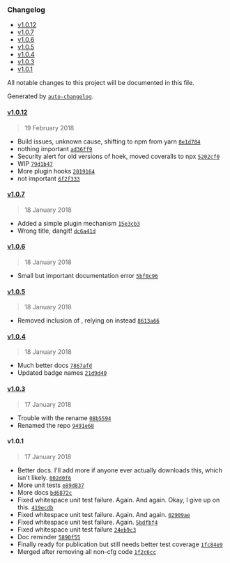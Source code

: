 <!-- START doctoc generated TOC please keep comment here to allow auto update -->
<!-- DON'T EDIT THIS SECTION, INSTEAD RE-RUN doctoc TO UPDATE -->
### Changelog

- [v1.0.12](#v1012)
- [v1.0.7](#v107)
- [v1.0.6](#v106)
- [v1.0.5](#v105)
- [v1.0.4](#v104)
- [v1.0.3](#v103)
- [v1.0.1](#v101)

<!-- END doctoc generated TOC please keep comment here to allow auto update -->
All notable changes to this project will be documented in this file.

Generated by [`auto-changelog`](https://github.com/CookPete/auto-changelog).

#### [v1.0.12](https://github.com/julianjensen/ast-flow-graph/compare/v1.0.7...v1.0.12)
> 19 February 2018
- Build issues, unknown cause, shifting to npm from yarn [`8e1d784`](https://github.com/julianjensen/ast-flow-graph/commit/8e1d7849e644478aab36ffc6e751c7dccdd65312)
- nothing important [`ad36ff9`](https://github.com/julianjensen/ast-flow-graph/commit/ad36ff9bd44da83d9b6a791f9cdc1ccb1d316e3f)
- Security alert for old versions of hoek, moved coveralls to npx [`5202cf0`](https://github.com/julianjensen/ast-flow-graph/commit/5202cf0bae9abd0b90380fe6eac0ea06cc17551a)
- WIP [`79d1b47`](https://github.com/julianjensen/ast-flow-graph/commit/79d1b47749ae9d1733d4987abfe81cbe98da68d6)
- More plugin hooks [`2019164`](https://github.com/julianjensen/ast-flow-graph/commit/20191644cb734d123dee8c344fe1b38bcd48270d)
- not important [`6f2f333`](https://github.com/julianjensen/ast-flow-graph/commit/6f2f3330d40344d7db9dae1a8486b5031f13f011)

#### [v1.0.7](https://github.com/julianjensen/ast-flow-graph/compare/v1.0.6...v1.0.7)
> 18 January 2018
- Added a simple plugin mechanism [`15e3cb3`](https://github.com/julianjensen/ast-flow-graph/commit/15e3cb337fc945d45e42f428550e1d8ff4317357)
- Wrong title, dangit! [`dc6a41d`](https://github.com/julianjensen/ast-flow-graph/commit/dc6a41d499990f4890bcdb0cb9c5c06a0b328f30)

#### [v1.0.6](https://github.com/julianjensen/ast-flow-graph/compare/v1.0.5...v1.0.6)
> 18 January 2018
- Small but important documentation error [`5bf0c96`](https://github.com/julianjensen/ast-flow-graph/commit/5bf0c96b03bd7cb86ac1b1719ea82bc9f42a1f33)

#### [v1.0.5](https://github.com/julianjensen/ast-flow-graph/compare/v1.0.4...v1.0.5)
> 18 January 2018
- Removed inclusion of , relying on  instead [`8613a66`](https://github.com/julianjensen/ast-flow-graph/commit/8613a66791e27f000f9f9813dff90c2ddd729f6d)

#### [v1.0.4](https://github.com/julianjensen/ast-flow-graph/compare/v1.0.3...v1.0.4)
> 18 January 2018
- Much better docs [`7867afd`](https://github.com/julianjensen/ast-flow-graph/commit/7867afd14734fa079fc5c14edda7cb248baf4db5)
- Updated badge names [`21d9d40`](https://github.com/julianjensen/ast-flow-graph/commit/21d9d4005217a2734cdd33ed0dd42df9517d0d39)

#### [v1.0.3](https://github.com/julianjensen/ast-flow-graph/compare/v1.0.1...v1.0.3)
> 17 January 2018
- Trouble with the rename [`08b5594`](https://github.com/julianjensen/ast-flow-graph/commit/08b55948fa81332804aa1d17a24ae9ffdc4ec610)
- Renamed the repo [`9491e68`](https://github.com/julianjensen/ast-flow-graph/commit/9491e68c026ed0750e7679836a9d3d1056f332ba)

#### v1.0.1
> 17 January 2018
- Better docs. I&#x27;ll add more if anyone ever actually downloads this, which isn&#x27;t likely. [`802d0f6`](https://github.com/julianjensen/ast-flow-graph/commit/802d0f6144b6711929d985c9bbd576c079c9ff7f)
- More unit tests [`e89d837`](https://github.com/julianjensen/ast-flow-graph/commit/e89d837505f004ef0c81113ba72bc9fdfe0b851e)
- More docs [`bd6872c`](https://github.com/julianjensen/ast-flow-graph/commit/bd6872c20198ab365fa6099174a61852fd3cc1ad)
- Fixed whitespace unit test failure. Again. And again. Okay, I give up on this. [`419ecdb`](https://github.com/julianjensen/ast-flow-graph/commit/419ecdb9a0db65228cbb7865f7c00ccc7746f5ab)
- Fixed whitespace unit test failure. Again. And again. [`02909ae`](https://github.com/julianjensen/ast-flow-graph/commit/02909ae20b0d8781da41d07cdacf508558bc4389)
- Fixed whitespace unit test failure. Again. [`5bdfbf4`](https://github.com/julianjensen/ast-flow-graph/commit/5bdfbf4d5a87de0f12eb2da2cc40332273775985)
- Fixed whitespace unit test failure [`24eb9c3`](https://github.com/julianjensen/ast-flow-graph/commit/24eb9c37f7900f9e9573680970291fa225e7be42)
- Doc reminder [`5890f55`](https://github.com/julianjensen/ast-flow-graph/commit/5890f5564da09aafd134099cb32b5bf83ff2734b)
- Finally ready for publication but still needs better test coverage [`1fc84e9`](https://github.com/julianjensen/ast-flow-graph/commit/1fc84e9617901dacdbfd62e9e1793cc5f94422c4)
- Merged after removing all  non-cfg code [`1f2c6cc`](https://github.com/julianjensen/ast-flow-graph/commit/1f2c6cc7bf9c46621ffc7ec62bc333798538ae29)

